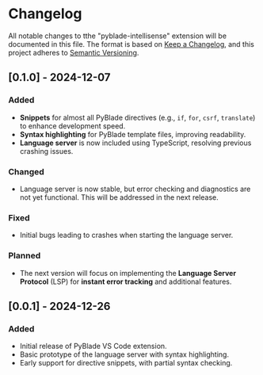 # Changelog

All notable changes to tthe "pyblade-intellisense" extension will be documented in this file. The format is based on [Keep a Changelog](https://keepachangelog.com/), and this project adheres to [Semantic Versioning](https://semver.org/spec/v2.0.0.html).

## [0.1.0] - 2024-12-07

### Added
- **Snippets** for almost all PyBlade directives (e.g., `if`, `for`, `csrf`, `translate`) to enhance development speed.
- **Syntax highlighting** for PyBlade template files, improving readability.
- **Language server** is now included using TypeScript, resolving previous crashing issues.

### Changed
- Language server is now stable, but error checking and diagnostics are not yet functional. This will be addressed in the next release.

### Fixed
- Initial bugs leading to crashes when starting the language server.


### Planned
- The next version will focus on implementing the **Language Server Protocol** (LSP) for **instant error tracking** and additional features.

## [0.0.1] - 2024-12-26

### Added
- Initial release of PyBlade VS Code extension.
- Basic prototype of the language server with syntax highlighting.
- Early support for directive snippets, with partial syntax checking.